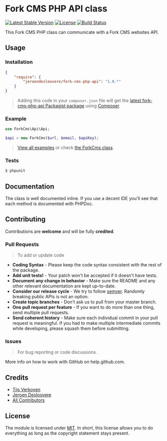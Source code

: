 # Fork CMS PHP API class
[![Latest Stable Version](http://img.shields.io/packagist/v/jeroendesloovere/fork-cms-php-api.svg)](https://packagist.org/packages/jeroendesloovere/fork-cms-php-api)
[![License](http://img.shields.io/badge/license-MIT-lightgrey.svg)](https://github.com/jeroendesloovere/fork-cms-php-api/blob/master/LICENSE)
[![Build Status](http://img.shields.io/travis/jeroendesloovere/fork-cms-php-api.svg)](https://travis-ci.org/jeroendesloovere/fork-cms-php-api)

This Fork CMS PHP class can communicate with a Fork CMS websites API. 

## Usage

### Installation

``` json
{
    "require": {
        "jeroendesloovere/fork-cms-php-api": "1.0.*"
    }
}
```
> Adding this code in your `composer.json` file will get the [latest fork-cms-php-api Packagist package](https://packagist.org/packages/jeroendesloovere/fork-cms-php-api) using [Composer](https://getcomposer.org).

### Example

``` php
use ForkCms\Api\Api;

$api = new ForkCms($url, $email, $apiKey);

```
> [View all examples](/examples/example.php) or check [the ForkCms class](/src/).

### Tests

``` bash
$ phpunit
```

## Documentation

The class is well documented inline. If you use a decent IDE you'll see that each method is documented with PHPDoc.


## Contributing

Contributions are **welcome** and will be fully **credited**.

### Pull Requests

> To add or update code

- **Coding Syntax** - Please keep the code syntax consistent with the rest of the package.
- **Add unit tests!** - Your patch won't be accepted if it doesn't have tests.
- **Document any change in behavior** - Make sure the README and any other relevant documentation are kept up-to-date.
- **Consider our release cycle** - We try to follow [semver](http://semver.org/). Randomly breaking public APIs is not an option.
- **Create topic branches** - Don't ask us to pull from your master branch.
- **One pull request per feature** - If you want to do more than one thing, send multiple pull requests.
- **Send coherent history** - Make sure each individual commit in your pull request is meaningful. If you had to make multiple intermediate commits while developing, please squash them before submitting.

### Issues

> For bug reporting or code discussions.

More info on how to work with GitHub on help.github.com.

## Credits

- [Tijs Verkoyen](https://github.com/tijsverkoyen)
- [Jeroen Desloovere](https://github.com/jeroendesloovere)
- [All Contributors](https://github.com/jeroendesloovere/fork-cms-php-api/contributors)

## License

The module is licensed under [MIT](./LICENSE.md). In short, this license allows you to do everything as long as the copyright statement stays present.